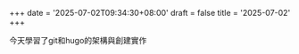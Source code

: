 +++
date = '2025-07-02T09:34:30+08:00'
draft = false
title = '2025-07-02'
+++

今天學習了git和hugo的架構與創建實作